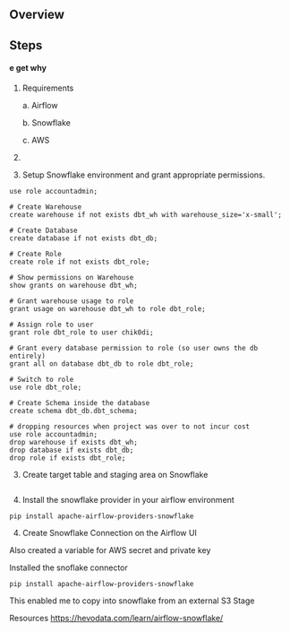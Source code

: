 ## Overview



## Steps 
#### e get why
1. Requirements

    a. Airflow
    
    b. Snowflake

    c. AWS

2. 
2. Setup Snowflake environment and grant appropriate permissions. 
```
use role accountadmin;

# Create Warehouse
create warehouse if not exists dbt_wh with warehouse_size='x-small';

# Create Database
create database if not exists dbt_db;

# Create Role
create role if not exists dbt_role;

# Show permissions on Warehouse
show grants on warehouse dbt_wh;

# Grant warehouse usage to role 
grant usage on warehouse dbt_wh to role dbt_role;

# Assign role to user
grant role dbt_role to user chik0di;

# Grant every database permission to role (so user owns the db entirely)
grant all on database dbt_db to role dbt_role;

# Switch to role 
use role dbt_role;

# Create Schema inside the database
create schema dbt_db.dbt_schema;

# dropping resources when project was over to not incur cost
use role accountadmin;
drop warehouse if exists dbt_wh;
drop database if exists dbt_db;
drop role if exists dbt_role;
```

3. Create target table and staging area on Snowflake 
```
```
4. Install the snowflake provider in your airflow environment
```
pip install apache-airflow-providers-snowflake   
```

4. Create Snowflake Connection on the Airflow UI



Also created a variable for AWS secret and private key

Installed the snoflake connector
```
pip install apache-airflow-providers-snowflake
```

This enabled me to copy into snowflake from an external S3 Stage

Resources
https://hevodata.com/learn/airflow-snowflake/
